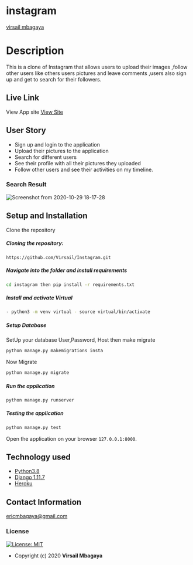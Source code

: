 # instagram

[virsail mbagaya](https://github.com/virsail)  
  
# Description  
This is a clone of  Instagram that allows users to upload their  images ,follow other users like others users pictures and leave comments ,users also sign up and get to search for their followers.

##  Live Link  
 View App site [View Site](https://nofucks.herokuapp.com/)  
  
 
## User Story  
  
* Sign up and login to the application  
* Upload their pictures to the application
* Search for different users 
* See their profile with all their pictures they uploaded
* Follow other users and see their activities on my timeline.  


###  Search Result

![Screenshot from 2020-10-29 18-17-28](https://user-images.githubusercontent.com/66640798/97594299-99162c00-1a13-11eb-85e1-3fb6a58197c4.png)


  
## Setup and Installation  
Clone the repository
##### Cloning the repository:  
 ``` git clone 
 https://github.com/Virsail/Instagram.git 
```
##### Navigate into the folder and install requirements  
 ```bash 
cd instagram then pip install -r requirements.txt 
```
##### Install and activate Virtual  
 ```bash 
- python3 -m venv virtual - source virtual/bin/activate  
```  

 ##### Setup Database  
  SetUp your database User,Password, Host then make migrate  
 ```bash 
python manage.py makemigrations insta
 ``` 
 Now Migrate  
 ```bash 
 python manage.py migrate 
```
##### Run the application  
 ```bash 
 python manage.py runserver 
``` 
##### Testing the application  
 ```bash 
 python manage.py test 
```
Open the application on your browser `127.0.0.1:8000`.  
  
  
## Technology used  
  
* [Python3.8](https://www.python.org/)  
* [Django 1.11.7](https://docs.djangoproject.com/en/2.2/)  
* [Heroku](https://heroku.com)  
  
  
## Contact Information   
ericmbagaya@gmail.com 
  

### License
[![License: MIT](https://img.shields.io/badge/License-MIT-green.svg)](https://opensource.org/licenses/MIT) 
* Copyright (c) 2020 **Virsail Mbagaya**
